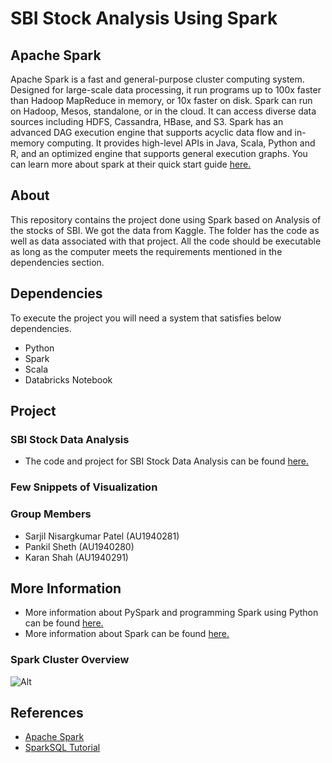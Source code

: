 # SBI Stock Analysis Using Spark

## Apache Spark
Apache Spark is a fast and general-purpose cluster computing system. Designed for large-scale data processing, it run programs up to 100x faster than Hadoop MapReduce in memory, or 10x faster on disk. Spark can run on Hadoop, Mesos, standalone, or in the cloud. It can access diverse data sources including HDFS, Cassandra, HBase, and S3. Spark has an advanced DAG execution engine that supports acyclic data flow and in-memory computing. It provides high-level APIs in Java, Scala, Python and R, and an optimized engine that supports general execution graphs. You can learn more about spark at their quick start guide [here.](http://spark.apache.org/docs/latest/quick-start.html)

## About
This repository contains the project done using Spark based on Analysis of the stocks of SBI. We got the data from Kaggle. The folder has the code as well as data associated with that project. All the code should be executable as long as the computer meets the requirements mentioned in the dependencies section.

## Dependencies
To execute the project you will need a system that satisfies below dependencies.
- Python
- Spark
- Scala
- Databricks Notebook

## Project

### SBI Stock Data Analysis
- The code and project for SBI Stock Data Analysis can be found [here.](https://github.com/sarjil07/SBI-StockAnalysis-Using-Spark/tree/main/SBI_Stock_Analysis_Spark_Project)

### Few Snippets of Visualization



### Group Members
- Sarjil Nisargkumar Patel (AU1940281)
- Pankil Sheth (AU1940280)
- Karan Shah (AU1940291)

## More Information 
- More information about PySpark and programming Spark using Python can be found [here.](https://spark.apache.org/docs/0.9.1/python-programming-guide.html)
- More information about Spark can be found [here.](http://spark.apache.org/)

### Spark Cluster Overview
![Alt](https://spark.apache.org/docs/latest/img/cluster-overview.png)

## References
- [Apache Spark](https://spark.apache.org/)
- [SparkSQL Tutorial](https://www.tutorialspoint.com/spark_sql/spark_sql_quick_guide.htm)
